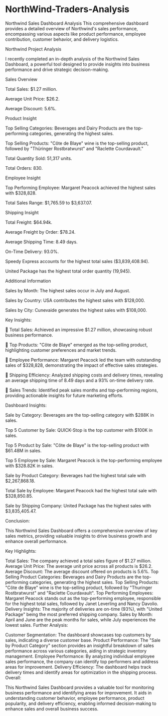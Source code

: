 # NorthWind-Traders-Analysis
Northwind Sales Dashboard Analysis
This comprehensive dashboard provides a detailed overview of Northwind's sales performance, encompassing various aspects like product performance, employee contribution, customer behavior, and delivery logistics.

 Northwind Project Analysis

I recently completed an in-depth analysis of the Northwind Sales Dashboard, a powerful tool designed to provide insights into business performance and drive strategic decision-making.



Sales Overview

Total Sales: $1.27 million.

Average Unit Price: $26.2.

Average Discount: 5.6%.



Product Insight

Top Selling Categories: Beverages and Dairy Products are the top-performing categories, generating the highest sales.

Top Selling Products: "Côte de Blaye" wine is the top-selling product, followed by "Thüringer Rostbratwurst" and "Raclette Courdavault."

Total Quantity Sold: 51,317 units.

Total Orders: 830.



Employee Insight

Top Performing Employee: Margaret Peacock achieved the highest sales with $328,828.

Total Sales Range: $1,765.59 to $3,637.07.



Shipping Insight

Total Freight: $64.94k.

Average Freight by Order: $78.24.

Average Shipping Time: 8.49 days.

On-Time Delivery: 93.0%.

Speedy Express accounts for the highest total sales ($3,839,408.94).

United Package has the highest total order quantity (19,945).



Additional Information

Sales by Month: The highest sales occur in July and August.

Sales by Country: USA contributes the highest sales with $128,000.

Sales by City: Cunevaide generates the highest sales with $108,000.



Key Insights:

🔹 Total Sales: Achieved an impressive $1.27 million, showcasing robust business performance.

🔹 Top Products: "Côte de Blaye" emerged as the top-selling product, highlighting customer preferences and market trends.

🔹 Employee Performance: Margaret Peacock led the team with outstanding sales of $328,828, demonstrating the impact of effective sales strategies.

🔹 Shipping Efficiency: Analyzed shipping costs and delivery times, revealing an average shipping time of 8.49 days and a 93% on-time delivery rate.

🔹 Sales Trends: Identified peak sales months and top-performing regions, providing actionable insights for future marketing efforts.



Dashboard Insights:

Sale by Category: Beverages are the top-selling category with $288K in sales.

Top 5 Customer by Sale: QUICK-Stop is the top customer with $100K in sales.

Top 5 Product by Sale: "Côte de Blaye" is the top-selling product with $61.48M in sales.

Top 5 Employee by Sale: Margaret Peacock is the top-performing employee with $328.82K in sales.

Sale by Product Category: Beverages had the highest total sale with $2,267,868.18.

Total Sale by Employee: Margaret Peacock had the highest total sale with $328,850.85.

Sale by Shipping Company: United Package has the highest sales with $3,835,405.47.



Conclusion:

This Northwind Sales Dashboard offers a comprehensive overview of key sales metrics, providing valuable insights to drive business growth and enhance overall performance.


Key Highlights:

Total Sales: The company achieved a total sales figure of $1.27 million.
Average Unit Price: The average unit price across all products is $26.2.
Average Discount: The average discount offered on products is 5.6%.
Top Selling Product Categories: Beverages and Dairy Products are the top-performing categories, generating the highest sales.
Top Selling Products: "Côte de Blaye" wine is the top-selling product, followed by "Thuringer Rostbratwurst" and "Raclette Courdavault".
Top Performing Employees: Margaret Peacock stands out as the top-performing employee, responsible for the highest total sales, followed by Janet Leverling and Nancy Davolio.
Delivery Insights: The majority of deliveries are on-time (93%), with "United Package" being the most preferred shipping company.
Sales by Month: April and June are the peak months for sales, while July experiences the lowest sales.
Further Analysis:

Customer Segmentation: The dashboard showcases top customers by sales, indicating a diverse customer base.
Product Performance: The "Sale by Product Category" section provides an insightful breakdown of sales performance across various categories, aiding in strategic inventory management.
Employee Performance: By analyzing individual employee sales performance, the company can identify top performers and address areas for improvement.
Delivery Efficiency: The dashboard helps track delivery times and identify areas for optimization in the shipping process.
Overall:

This Northwind Sales Dashboard provides a valuable tool for monitoring business performance and identifying areas for improvement. It aids in understanding customer behavior, employee performance, product popularity, and delivery efficiency, enabling informed decision-making to enhance sales and overall business success.
